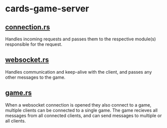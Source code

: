 # cards-game-server

## [connection.rs](./src/api/connection.rs)

Handles incoming requests and passes them to the respective module(s) responsible for the request.

## [websocket.rs](./src/api/websocket.rs)

Handles communication and keep-alive with the client, and passes any other messages to the game.

## [game.rs](./src/game/game.rs)

When a websocket connection is opened they also connect to a game, multiple clients can be connected to a single game.
The game recieves all messages from all connected clients, and can send messages to multiple or all clients.
